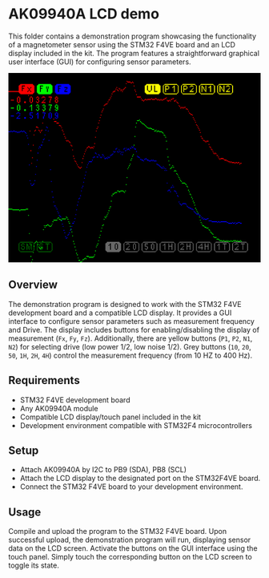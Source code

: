 # AK09940A LCD demo

This folder contains a demonstration program showcasing the functionality
of a magnetometer sensor using the STM32 F4VE board
and an LCD display included in the kit. The program features a straightforward
graphical user interface (GUI) for configuring sensor parameters.

![Demo screenshot](ak09940a_lcd_x2.png)

## Overview

The demonstration program is designed to work with the STM32 F4VE development
board and a compatible LCD display. It provides a GUI interface to configure
sensor parameters such as measurement frequency and Drive.
The display includes buttons for enabling/disabling the display of
measurement (`Fx`, `Fy`, `Fz`). Additionally, there are yellow buttons
(`P1`, `P2`, `N1`, `N2`) for selecting drive (low power 1/2, low noise 1/2).
Grey buttons (`10`, `20`, `50`, `1H`, `2H`, `4H`) control the measurement
frequency (from 10 HZ to 400 Hz).

## Requirements

* STM32 F4VE development board
* Any AK09940A module
* Compatible LCD display/touch panel included in the kit
* Development environment compatible with STM32F4 microcontrollers

## Setup

* Attach AK09940A by I2C to PB9 (SDA), PB8 (SCL)
* Attach the LCD display to the designated port on the STM32F4VE board.
* Connect the STM32 F4VE board to your development environment.

## Usage

Compile and upload the program to the STM32 F4VE board. Upon successful upload,
the demonstration program will run, displaying sensor data on the LCD screen.
Activate the buttons on the GUI interface using the touch panel.
Simply touch the corresponding button on the LCD screen to toggle its state.
